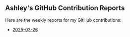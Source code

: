 ## Ashley's GitHub Contribution Reports

Here are the weekly reports for my GitHub contributions:

<!-- insert list after this marker-->
<!-- insert list after this marker-->
- [2025-03-26](reports/contributions-2025-03-26.md)

